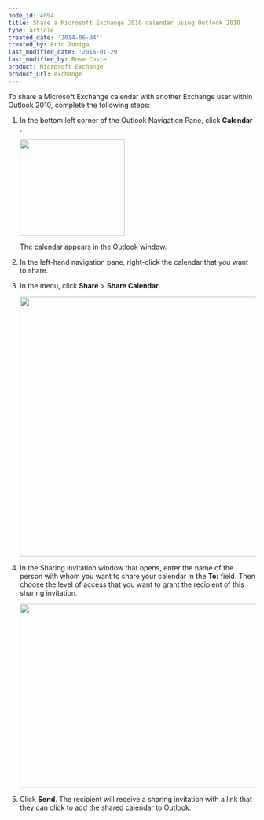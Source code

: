 ```yaml
---
node_id: 4094
title: Share a Microsoft Exchange 2010 calendar using Outlook 2010
type: article
created_date: '2014-06-04'
created_by: Eric Zuniga
last_modified_date: '2016-01-29'
last_modified_by: Rose Coste
product: Microsoft Exchange
product_url: exchange
---
```


To share a Microsoft Exchange calendar with another Exchange user within
Outlook 2010, complete the following steps:

1.  In the bottom left corner of the Outlook Navigation Pane, click
    **Calendar** .

    <img src="https://8026b2e3760e2433679c-fffceaebb8c6ee053c935e8915a3fbe7.ssl.cf2.rackcdn.com/field/image/4094.1a.png" width="213" height="195" />

    The calendar appears in the Outlook window.

2.  In the left-hand navigation pane, right-click the calendar that you
    want to share.

3.  In the menu, click **Share** &gt; **Share Calendar**.

    <img src="https://8026b2e3760e2433679c-fffceaebb8c6ee053c935e8915a3fbe7.ssl.cf2.rackcdn.com/field/image/4094.2a.png" width="601" height="528" />

4.  In the Sharing invitation window that opens, enter the name of the person
    with whom you want to share your calendar in the **To:** field. Then
    choose the level of access that you want to grant the recipient of
    this sharing invitation.

    <img src="https://8026b2e3760e2433679c-fffceaebb8c6ee053c935e8915a3fbe7.ssl.cf2.rackcdn.com/field/image/4094.3b.png" width="561" height="374" />

5.  Click **Send**.
    The recipient will receive a sharing invitation with a link that
    they can click to add the shared calendar to Outlook.
